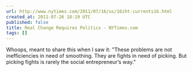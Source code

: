 ```yaml
---
url: http://www.nytimes.com/2011/07/16/us/16iht-currents16.html
created_at: 2011-07-26 18:19 UTC
published: false
title: Real Change Requires Politics - NYTimes.com
tags: []
---
```


Whoops, meant to share this when I saw it: "These problems are not inefficiencies in need of smoothing. They are fights in need of picking. But picking fights is rarely the social entrepreneur’s way."
